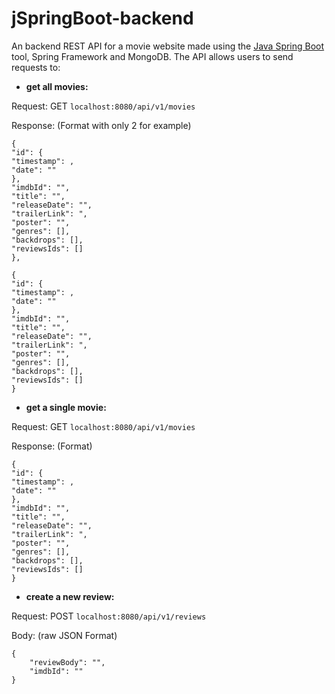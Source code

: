 # jSpringBoot-backend

An backend REST API for a movie website made using the [Java Spring Boot](https://start.spring.io) tool, Spring Framework and MongoDB. The API allows users to send requests to:


* **get all movies:**

Request: GET `localhost:8080/api/v1/movies`

Response: (Format with only 2 for example)
```
{
"id": {
"timestamp": ,
"date": ""
},
"imdbId": "",
"title": "",
"releaseDate": "",
"trailerLink": ",
"poster": "",
"genres": [],
"backdrops": [],
"reviewsIds": []
},

{
"id": {
"timestamp": ,
"date": ""
},
"imdbId": "",
"title": "",
"releaseDate": "",
"trailerLink": ",
"poster": "",
"genres": [],
"backdrops": [],
"reviewsIds": []
}
```

* **get a single movie:**

Request: GET `localhost:8080/api/v1/movies`

Response: (Format)
```
{
"id": {
"timestamp": ,
"date": ""
},
"imdbId": "",
"title": "",
"releaseDate": "",
"trailerLink": ",
"poster": "",
"genres": [],
"backdrops": [],
"reviewsIds": []
}
```


* **create a new review:**

Request: POST `localhost:8080/api/v1/reviews`

Body: (raw JSON Format)

```
{
    "reviewBody": "",
    "imdbId": ""
}
```